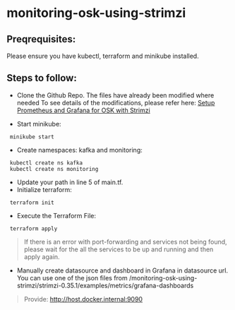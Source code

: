# monitoring-osk-using-strimzi

## Preqrequisites:
Please ensure you have kubectl, terraform and minikube installed.


## Steps to follow:
- Clone the Github Repo. The files have already been modified where needed To see details of the modifications, please refer here: [Setup Prometheus and Grafana for OSK with Strimzi](https://docs.google.com/document/d/15TYyR7RR-FyGzo55X9pvoc8UY_BsLaXc4ltiO0VzKu8/edit)

- Start minikube: 
```
 minikube start
 ```
- Create namespaces: kafka and monitoring: 
```
 kubectl create ns kafka
 kubectl create ns monitoring
```
- Update your path in line 5 of main.tf.
- Initialize terraform:
```
 terraform init
```
- Execute the Terraform File:
```
 terraform apply
```
> If there is an error with port-forwarding and services not being found, please wait for the all the services to be up and running and then apply again.
- Manually create datasource and dashboard in Grafana in datasource url. You can use one of the json files from /monitoring-osk-using-strimzi/strimzi-0.35.1/examples/metrics/grafana-dashboards 
> Provide: http://host.docker.internal:9090
